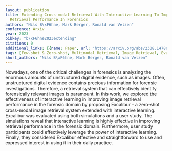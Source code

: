 ```yaml
---
layout: publication
title: Extending Cross-modal Retrieval With Interactive Learning To Improve Image
  Retrieval Performance In Forensics
authors: "Nils B\xF6hne, Mark Berger, Ronald van Velzen"
conference: Arxiv
year: 2023
bibkey: "b\xF6hne2023extending"
citations: 0
additional_links: [{name: Paper, url: 'https://arxiv.org/abs/2308.14786'}]
tags: [Few-shot & Zero-shot, Multimodal Retrieval, Image Retrieval, Evaluation]
short_authors: "Nils B\xF6hne, Mark Berger, Ronald van Velzen"
---
```

Nowadays, one of the critical challenges in forensics is analyzing the
enormous amounts of unstructured digital evidence, such as images. Often,
unstructured digital evidence contains precious information for forensic
investigations. Therefore, a retrieval system that can effectively identify
forensically relevant images is paramount. In this work, we explored the
effectiveness of interactive learning in improving image retrieval performance
in the forensic domain by proposing Excalibur - a zero-shot cross-modal image
retrieval system extended with interactive learning. Excalibur was evaluated
using both simulations and a user study. The simulations reveal that
interactive learning is highly effective in improving retrieval performance in
the forensic domain. Furthermore, user study participants could effectively
leverage the power of interactive learning. Finally, they considered Excalibur
effective and straightforward to use and expressed interest in using it in
their daily practice.